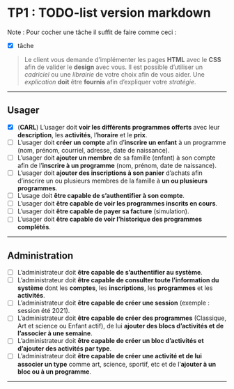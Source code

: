 # TP1 : TODO-list version markdown 
Note : Pour cocher une tâche il suffit de faire comme ceci :
- [x] tâche

> Le client vous demande d’implémenter les pages **HTML** avec le **CSS** afin de valider le **design** avec vous. Il est possible d’utiliser un *cadriciel* ou une *librairie* de votre choix afin de vous aider. Une *explication* **doit** être **fournis** afin d’expliquer votre *stratégie*.

---

## Usager

- [x] (**CARL**) L’usager doit **voir les différents programmes offerts** avec leur **description**, les **activités**, l’**horaire** et le **prix**. 
- [ ] L’usager doit **créer un compte** afin d’**inscrire un enfant** à un programme (nom, prénom, courriel, adresse, date de naissance).
- [ ] L’usager doit **ajouter un membre** de sa famille (enfant) à son compte afin de l’**inscrire à un programme** (nom, prénom, date de naissance).
- [ ] L’usager doit **ajouter des inscriptions à son panier** d’achats afin d’inscrire un ou plusieurs membres de la famille à **un ou plusieurs programmes**.
- [ ] L’usage doit **être capable de s’authentifier à son compte**.
- [ ] L’usager doit **être capable de voir les programmes inscrits en cours**.
- [ ] L’usager doit **être capable de payer sa facture** (simulation).
- [ ] L’usager doit **être capable de voir l’historique des programmes complétés**.

--- 

## Administration

- [ ] L’administrateur doit **être capable de s’authentifier au système**.
- [ ] L’administrateur doit **être capable de consulter toute l’information du système** dont les **comptes**, les **inscriptions**, les **programmes** et les **activités**.
- [ ] L’administrateur doit **être capable de créer une session** (exemple : session été 2021).
- [ ] L’administrateur doit **être capable de créer des programmes** (Classique, Art et science ou Enfant actif), de lui **ajouter des blocs d’activités et de l’associer à une semaine**.
- [ ] L’administrateur doit **être capable de créer un bloc d’activités et d’ajouter des activités par type**.
- [ ] L’administrateur doit **être capable de créer une activité et de lui associer un type** comme art, science, sportif, etc et de l’**ajouter à un bloc ou à un programme**.

---